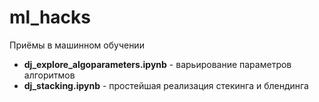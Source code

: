 # ml_hacks
Приёмы в машинном обучении

* **dj_explore_algoparameters.ipynb** - варьирование параметров алгоритмов
* **dj_stacking.ipynb** - простейшая реализация стекинга и блендинга

